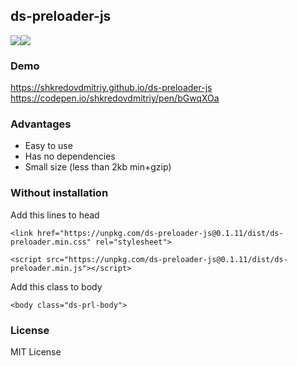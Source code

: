 ## ds-preloader-js
<img src="https://badgen.net/npm/v/ds-preloader-js"/><img src="https://badgen.net/npm/dw/ds-preloader-js"/></br>

### Demo
https://shkredovdmitriy.github.io/ds-preloader-js </br>
https://codepen.io/shkredovdmitriy/pen/bGwqXOa

### Advantages
- Easy to use
- Has no dependencies </br>
- Small size (less than 2kb min+gzip)

### Without installation

Add this lines to head
```
<link href="https://unpkg.com/ds-preloader-js@0.1.11/dist/ds-preloader.min.css" rel="stylesheet">
```
```
<script src="https://unpkg.com/ds-preloader-js@0.1.11/dist/ds-preloader.min.js"></script>
```
Add this class to body
```
<body class="ds-prl-body">
```

### License
MIT License
